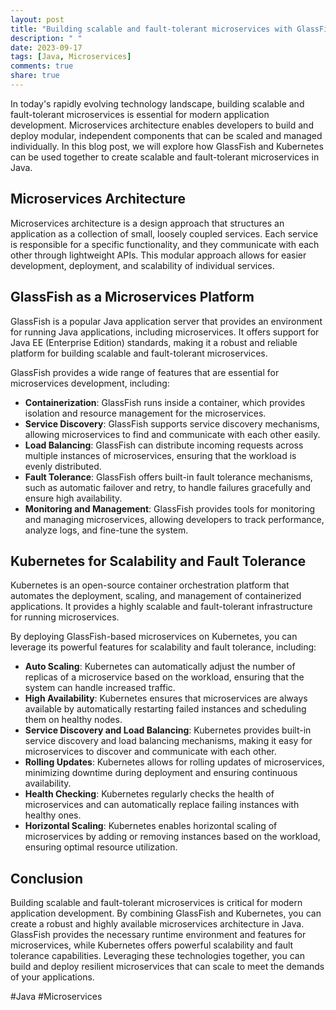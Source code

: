 ```yaml
---
layout: post
title: "Building scalable and fault-tolerant microservices with GlassFish and Kubernetes in Java."
description: " "
date: 2023-09-17
tags: [Java, Microservices]
comments: true
share: true
---
```


In today's rapidly evolving technology landscape, building scalable and fault-tolerant microservices is essential for modern application development. Microservices architecture enables developers to build and deploy modular, independent components that can be scaled and managed individually. In this blog post, we will explore how GlassFish and Kubernetes can be used together to create scalable and fault-tolerant microservices in Java.

## Microservices Architecture

Microservices architecture is a design approach that structures an application as a collection of small, loosely coupled services. Each service is responsible for a specific functionality, and they communicate with each other through lightweight APIs. This modular approach allows for easier development, deployment, and scalability of individual services.

## GlassFish as a Microservices Platform

GlassFish is a popular Java application server that provides an environment for running Java applications, including microservices. It offers support for Java EE (Enterprise Edition) standards, making it a robust and reliable platform for building scalable and fault-tolerant microservices.

GlassFish provides a wide range of features that are essential for microservices development, including:

- **Containerization**: GlassFish runs inside a container, which provides isolation and resource management for the microservices.
- **Service Discovery**: GlassFish supports service discovery mechanisms, allowing microservices to find and communicate with each other easily.
- **Load Balancing**: GlassFish can distribute incoming requests across multiple instances of microservices, ensuring that the workload is evenly distributed.
- **Fault Tolerance**: GlassFish offers built-in fault tolerance mechanisms, such as automatic failover and retry, to handle failures gracefully and ensure high availability.
- **Monitoring and Management**: GlassFish provides tools for monitoring and managing microservices, allowing developers to track performance, analyze logs, and fine-tune the system.

## Kubernetes for Scalability and Fault Tolerance

Kubernetes is an open-source container orchestration platform that automates the deployment, scaling, and management of containerized applications. It provides a highly scalable and fault-tolerant infrastructure for running microservices.

By deploying GlassFish-based microservices on Kubernetes, you can leverage its powerful features for scalability and fault tolerance, including:

- **Auto Scaling**: Kubernetes can automatically adjust the number of replicas of a microservice based on the workload, ensuring that the system can handle increased traffic.
- **High Availability**: Kubernetes ensures that microservices are always available by automatically restarting failed instances and scheduling them on healthy nodes.
- **Service Discovery and Load Balancing**: Kubernetes provides built-in service discovery and load balancing mechanisms, making it easy for microservices to discover and communicate with each other.
- **Rolling Updates**: Kubernetes allows for rolling updates of microservices, minimizing downtime during deployment and ensuring continuous availability.
- **Health Checking**: Kubernetes regularly checks the health of microservices and can automatically replace failing instances with healthy ones.
- **Horizontal Scaling**: Kubernetes enables horizontal scaling of microservices by adding or removing instances based on the workload, ensuring optimal resource utilization.

## Conclusion

Building scalable and fault-tolerant microservices is critical for modern application development. By combining GlassFish and Kubernetes, you can create a robust and highly available microservices architecture in Java. GlassFish provides the necessary runtime environment and features for microservices, while Kubernetes offers powerful scalability and fault tolerance capabilities. Leveraging these technologies together, you can build and deploy resilient microservices that can scale to meet the demands of your applications.

#Java #Microservices